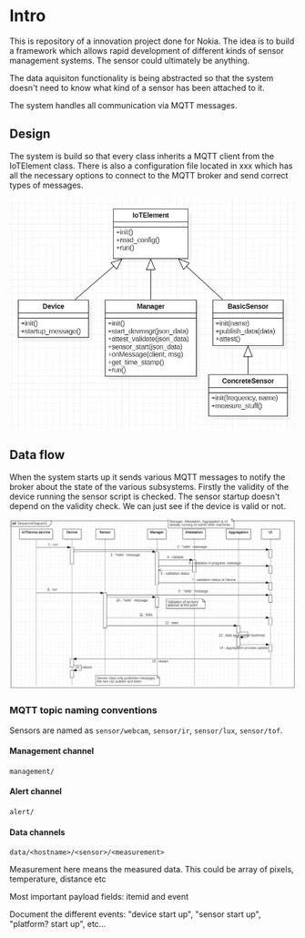 # Intro

This is repository of a innovation project done for Nokia. The idea is to build a framework which allows rapid development of different kinds of sensor management systems. The sensor could ultimately be anything. 

The data aquisiton functionality is being abstracted so that the system doesn't need to know what kind of a sensor has been attached to it.

The system handles all communication via MQTT messages. 

## Design

The system is build so that every class inherits a MQTT client from the IoTElement class. There is also a configuration file located in xxx which has all the necessary options to connect to the MQTT broker and send correct types of messages.

![device class diagram](documentation/pics/insidedevice.JPG)

## Data flow

When the system starts up it sends various MQTT messages to notify the broker about the state of the various subsystems. Firstly the validity of the device running the sensor script is checked. The sensor startup doesn't depend on the validity check. We can just see if the device is valid or not. 

![sequence diagram](documentation/pics/devicesequence.JPG)

### MQTT topic naming conventions

Sensors are named as `sensor/webcam`, `sensor/ir`, `sensor/lux`, `sensor/tof`.

#### Management channel
```
management/
```

#### Alert channel
```
alert/
```

#### Data channels
```
data/<hostname>/<sensor>/<measurement>
```
Measurement here means the measured data. This could be array of pixels, temperature, distance etc


Most important payload fields:
itemid and event

Document the different events:
"device start up", "sensor start up", "platform? start up", etc...
